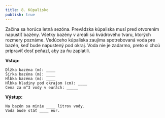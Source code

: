 ```yaml
---
title: 8. Kúpalisko
publish: true
---
```


Začína sa horúca letná sezóna. Prevádzka kúpaliska musí pred otvorením napustiť bazény. Všetky bazény v areáli sú kvádrového tvaru, ktorých rozmery poznáme. Vedúceho kúpaliska zaujíma spotrebovaná voda pre bazén, keď bude napustený pod okraj. Voda nie je zadarmo, preto si chcú pripraviť dosť peňazí, aby za ňu zaplatili.

**Vstup:**
```
Dĺžka bazéna (m): ____
Šírka bazéna (m): ____
Hĺbka bazéna (m): ____
Hĺbka hladiny pod okrajom (cm): ____
Cena za m^3 vody v eurách: _____
```

**Výstup:**
```
Na bazén sa minie ____ litrov vody.
Voda bude stáť ____ eur.
```
